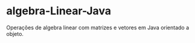 # algebra-Linear-Java
Operações de algebra linear com matrizes e vetores em Java orientado a objeto.
